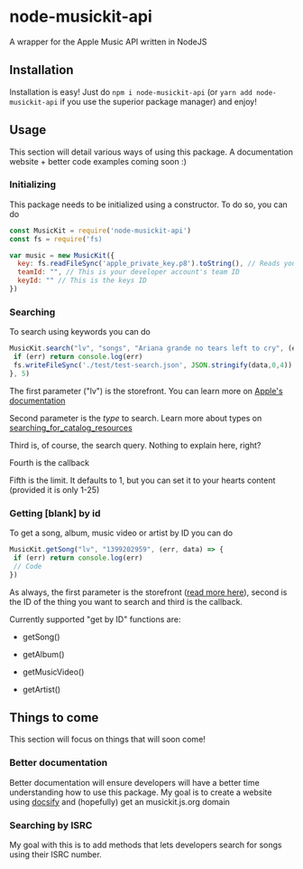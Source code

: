 # node-musickit-api
A wrapper for the Apple Music API written in NodeJS

## Installation
Installation is easy! Just do `npm i node-musickit-api` (or `yarn add node-musickit-api` if you use the superior package manager) and enjoy!

## Usage
This section will detail various ways of using this package. A documentation website + better code examples coming soon :)

### Initializing
This package needs to be initialized using a constructor.
To do so, you can do 
```js
const MusicKit = require('node-musickit-api')
const fs = require('fs)

var music = new MusicKit({
  key: fs.readFileSync('apple_private_key.p8').toString(), // Reads your private key
  teamId: "", // This is your developer account's team ID
  keyId: "" // This is the keys ID
})
```

### Searching
To search using keywords you can do

```js
MusicKit.search("lv", "songs", "Ariana grande no tears left to cry", (err, data) => {
 if (err) return console.log(err)
 fs.writeFileSync('./test/test-search.json', JSON.stringify(data,0,4))
}, 5)
```
The first parameter ("lv") is the storefront. You can learn more on [Apple's documentation](https://developer.apple.com/documentation/applemusicapi/storefronts_and_localization)

Second parameter is the *type* to search. Learn more about types on [searching_for_catalog_resources](https://developer.apple.com/documentation/applemusicapi/search_for_catalog_resources)

Third is, of course, the search query. Nothing to explain here, right?

Fourth is the callback

Fifth is the limit. It defaults to 1, but you can set it to your hearts content (provided it is only 1-25)

### Getting [blank] by id

To get a song, album, music video or artist by ID you can do

```js
MusicKit.getSong("lv", "1399202959", (err, data) => {
 if (err) return console.log(err)
 // Code
})
```

As always, the first parameter is the storefront ([read more here](https://developer.apple.com/documentation/applemusicapi/storefronts_and_localization)), second is the ID of the thing you want to search and third is the callback.

Currently supported "get by ID" functions are:

* getSong()

* getAlbum()

* getMusicVideo()

* getArtist()

## Things to come

This section will focus on things that will soon come!

### Better documentation

Better documentation will ensure developers will have a better time understanding how to use this package. My goal is to create a website using [docsify](https://docsify.js.org) and (hopefully) get an musickit.js.org domain

### Searching by ISRC

My goal with this is to add methods that lets developers search for songs using their ISRC number.